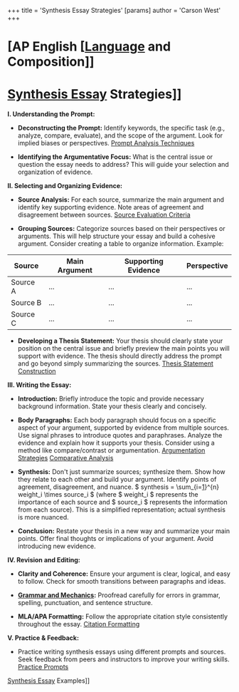 +++
 title = 'Synthesis Essay Strategies'
[params]
	author = 'Carson West'
+++
# [AP English [[Language](./../ap-english-[[language/) and Composition]]
# [Synthesis Essay](./../synthesis-essay/) Strategies]]

**I. Understanding the Prompt:**

* **Deconstructing the Prompt:** Identify keywords, the specific task (e.g., analyze, compare, evaluate), and the scope of the argument.  Look for implied biases or perspectives. [Prompt Analysis Techniques](./../prompt-analysis-techniques/)

* **Identifying the Argumentative Focus:** What is the central issue or question the essay needs to address?  This will guide your selection and organization of evidence.

**II. Selecting and Organizing Evidence:**

* **Source Analysis:** For each source, summarize the main argument and identify key supporting evidence.  Note areas of agreement and disagreement between sources. [Source Evaluation Criteria](./../source-evaluation-criteria/)

* **Grouping Sources:** Categorize sources based on their perspectives or arguments. This will help structure your essay and build a cohesive argument. Consider creating a table to organize information.  Example:

| Source | Main Argument | Supporting Evidence | Perspective |
|---|---|---|---|
| Source A | ... | ... | ... |
| Source B | ... | ... | ... |
| Source C | ... | ... | ... |


* **Developing a Thesis Statement:**  Your thesis should clearly state your position on the central issue and briefly preview the main points you will support with evidence.  The thesis should directly address the prompt and go beyond simply summarizing the sources. [Thesis Statement Construction](./../thesis-statement-construction/)


**III. Writing the Essay:**

* **Introduction:** Briefly introduce the topic and provide necessary background information. State your thesis clearly and concisely.

* **Body Paragraphs:** Each body paragraph should focus on a specific aspect of your argument, supported by evidence from multiple sources.  Use signal phrases to introduce quotes and paraphrases.  Analyze the evidence and explain how it supports your thesis.  Consider using a method like compare/contrast or argumentation. [Argumentation Strategies](./../argumentation-strategies/) [Comparative Analysis](./../comparative-analysis/)

* **Synthesis:**  Don't just summarize sources; synthesize them. Show how they relate to each other and build your argument.  Identify points of agreement, disagreement, and nuance.   $ synthesis = \sum_{i=[1](./../1/)}^{n} weight_i \times source_i $  (where  $ weight_i $  represents the importance of each source and  $ source_i $  represents the information from each source).  This is a simplified representation; actual synthesis is more nuanced.


* **Conclusion:** Restate your thesis in a new way and summarize your main points. Offer final thoughts or implications of your argument.  Avoid introducing new evidence.


**IV.  Revision and Editing:**

* **Clarity and Coherence:** Ensure your argument is clear, logical, and easy to follow.  Check for smooth transitions between paragraphs and ideas.

* **[Grammar and Mechanics](./../grammar-and-mechanics/):** Proofread carefully for errors in grammar, spelling, punctuation, and sentence structure.

* **MLA/APA Formatting:** Follow the appropriate citation style consistently throughout the essay. [Citation Formatting](./../citation-formatting/)


**V.  Practice & Feedback:**

* Practice writing synthesis essays using different prompts and sources.  Seek feedback from peers and instructors to improve your writing skills. [Practice Prompts](./../practice-prompts/)


[Synthesis Essay](./../synthesis-essay/) Examples]]
